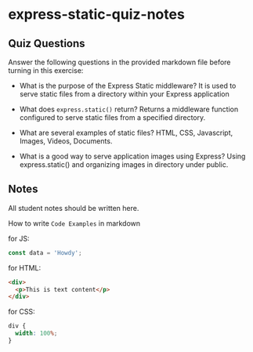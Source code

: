 # express-static-quiz-notes

## Quiz Questions

Answer the following questions in the provided markdown file before turning in this exercise:

- What is the purpose of the Express Static middleware?
  It is used to serve static files from a directory within your Express application

- What does `express.static()` return?
  Returns a middleware function configured to serve static files from a specified directory.

- What are several examples of static files?
  HTML, CSS, Javascript, Images, Videos, Documents.

- What is a good way to serve application images using Express?
  Using express.static() and organizing images in directory under public.

## Notes

All student notes should be written here.

How to write `Code Examples` in markdown

for JS:

```javascript
const data = 'Howdy';
```

for HTML:

```html
<div>
  <p>This is text content</p>
</div>
```

for CSS:

```css
div {
  width: 100%;
}
```
